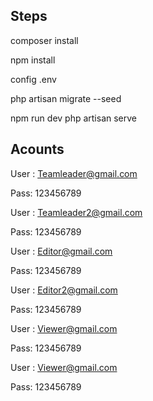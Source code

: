 ## Steps
composer install

npm install 

config .env

php artisan migrate --seed

npm run dev
php artisan serve

## Acounts

User : Teamleader@gmail.com 

Pass: 123456789

User : Teamleader2@gmail.com 

Pass: 123456789

User : Editor@gmail.com 

Pass: 123456789

User : Editor2@gmail.com 

Pass: 123456789

User : Viewer@gmail.com 

Pass: 123456789

User : Viewer@gmail.com 

Pass: 123456789



